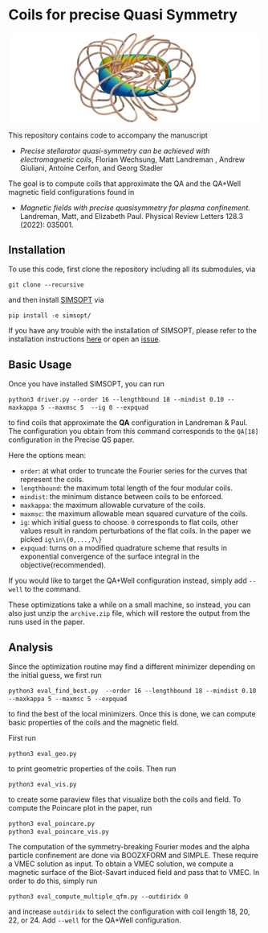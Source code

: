 # Coils for precise Quasi Symmetry

![QA+Well[24] coils](https://raw.githubusercontent.com/florianwechsung/CoilsForPreciseQS/main/coils_well24.png)

This repository contains code to accompany the manuscript

- *Precise stellarator quasi-symmetry can be achieved with electromagnetic coils*, Florian Wechsung, Matt Landreman , Andrew Giuliani, Antoine Cerfon, and Georg Stadler

The goal is to compute coils that approximate the QA and the QA+Well magnetic field configurations found in 

- *Magnetic fields with precise quasisymmetry for plasma confinement.* Landreman, Matt, and Elizabeth Paul. Physical Review Letters 128.3 (2022): 035001.


## Installation

To use this code, first clone the repository including all its submodules, via

    git clone --recursive 

and then install [SIMSOPT](https://github.com/hiddenSymmetries/simsopt) via

    pip install -e simsopt/

If you have any trouble with the installation of SIMSOPT, please refer to the installation instructions [here](https://simsopt.readthedocs.io/en/latest/installation.html#virtual-environments) or open an [issue](https://github.com/hiddenSymmetries/simsopt/issues).

## Basic Usage

Once you have installed SIMSOPT, you can run

    python3 driver.py --order 16 --lengthbound 18 --mindist 0.10 --maxkappa 5 --maxmsc 5  --ig 0 --expquad

to find coils that approximate the **QA** configuration in Landreman \& Paul. The configuration you obtain from this command corresponds to the `QA[18]` configuration in the Precise QS paper.

Here the options mean:

- `order`: at what order to truncate the Fourier series for the curves that represent the coils.
- `lengthbound`: the maximum total length of the four modular coils.
- `mindist`: the minimum distance between coils to be enforced.
- `maxkappa`: the maximum allowable curvature of the coils.
- `maxmsc`: the maximum allowable mean squared curvature of the coils.
- `ig`: which initial guess to choose. `0` corresponds to flat coils, other values result in random perturbations of the flat coils. In the paper we picked `ig\in\{0,...,7\}`
- `expquad`: turns on a modified quadrature scheme that results in exponential
  convergence of the surface integral in the objective(recommended).

If you would like to target the QA+Well configuration instead, simply add `--well` to the command.

These optimizations take a while on a small machine, so instead, you can also just unzip the `archive.zip` file, which will restore the output from the runs used in the paper.

## Analysis

Since the optimization routine may find a different minimizer depending on the initial guess, we first run

    python3 eval_find_best.py  --order 16 --lengthbound 18 --mindist 0.10 --maxkappa 5 --maxmsc 5 --expquad

to find the best of the local minimizers. Once this is done, we can compute basic properties of the coils and the magnetic field.

First run

    python3 eval_geo.py

to print geometric properties of the coils. Then run

    python3 eval_vis.py

to create some paraview files that visualize both the coils and field. To compute the Poincare plot in the paper, run

    python3 eval_poincare.py
    python3 eval_poincare_vis.py

The computation of the symmetry-breaking Fourier modes and the alpha particle confinement are done via BOOZXFORM and SIMPLE. These require a VMEC solution as input. To obtain a VMEC solution, we compute a magnetic surface of the Biot-Savart induced field and pass that to VMEC. In order to do this, simply run

    python3 eval_compute_multiple_qfm.py --outdiridx 0

and increase `outdiridx` to select the configuration with coil length 18, 20, 22, or 24. Add `--well` for the QA+Well configuration.
